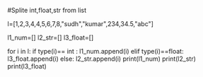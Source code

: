 #Splite int,float,str from list


l=[1,2,3,4,4,5,6,7,8,"sudh","kumar",234,34.5,"abc"]

l1_num=[]
l2_str=[]
l3_float=[]

for i in l:
    if type(i)== int :
        l1_num.append(i)
    elif type(i)==float:
        l3_float.append(i)
    else:
        l2_str.append(i)
print(l1_num)
print(l2_str)
print(l3_float)
